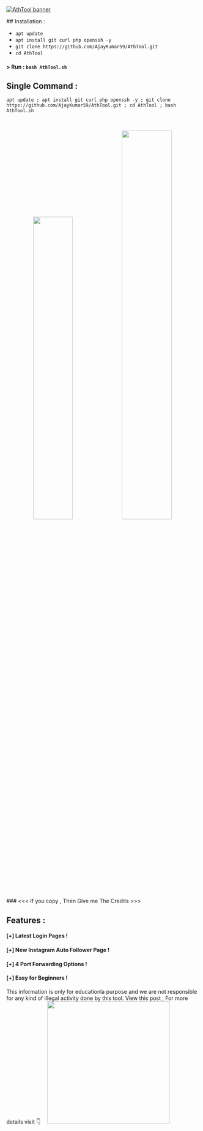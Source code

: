 <p align="left">
<a href="#"><img title="AthTool banner" src="https://1.bp.blogspot.com/-q_aTWpi8DLs/X288ych6P8I/AAAAAAAAAcA/L55Yz-btlA0roWkVSKHdZmNshesej941wCLcBGAsYHQ/s2340/PicsArt_09-26-06.35.39.jpg"></a>
</p>
## Installation :

* `apt update`
* `apt install git curl php openssh -y`
* `git clone https://github.com/AjayKumar59/AthTool.git`
* `cd AthTool`
#### > Run : `bash AthTool.sh`

## Single Command :
```
apt update ; apt install git curl php openssh -y ; git clone https://github.com/AjayKumar59/AthTool.git ; cd AthTool ; bash AthTool.sh
```
<br>
<p align="center">
<img width="45%" src="https://1.bp.blogspot.com/-EhTk6v4Vt0g/X281TS4j8DI/AAAAAAAAAbQ/d6IlLJYDJ7M1yuw7EmRsSycSJYoPwLw4ACLcBGAsYHQ/s1080/IMG_20200926_175958.jpg"/>
<img width="51%" src="https://1.bp.blogspot.com/-bT5-M7Qslns/X281YONQI_I/AAAAAAAAAbY/riflj3szDNUQRDSyyIcl0LHSOqC2JlnYwCLcBGAsYHQ/s1080/IMG_20200926_175944.jpg"/>
<img width="60%" scr="https://1.bp.blogspot.com/-WHNE4mDtbq0/X281iN432KI/AAAAAAAAAbg/-PusA4UKpUYTrwIeidpJj-A-R1SQAvCEgCLcBGAsYHQ/s1706/IMG_20200926_175916.jpg "/>
</p>
### <<< If you copy , Then Give me The Credits >>>

## Features :
#### [+] Latest Login Pages !
#### [+] New Instagram Auto Follower Page !
#### [+] 4 Port Forwarding Options !
#### [+] Easy for Beginners !

This information is only for educationla purpose and we are not responsible for any kind of illegal activity done by this tool.
View this post , For more details visit 👇
<a href="https://www.atechnicalhacker.tk/2020/09/how-to-hack-facebookinstagram-gmail.html" style="margin-left: 1em; margin-right: 1em;"><img border="0" data-original-height="273" data-original-width="425" src="https://1.bp.blogspot.com/-Szfu6FqEP90/X2mIb5WqUjI/AAAAAAAAAaw/SW5nq1ATPW8k2gvcXfWVI6pWHlDBOC4kwCLcBGAsYHQ/s320/click-to-visit1.gif" width="320" /></a>
                                            

